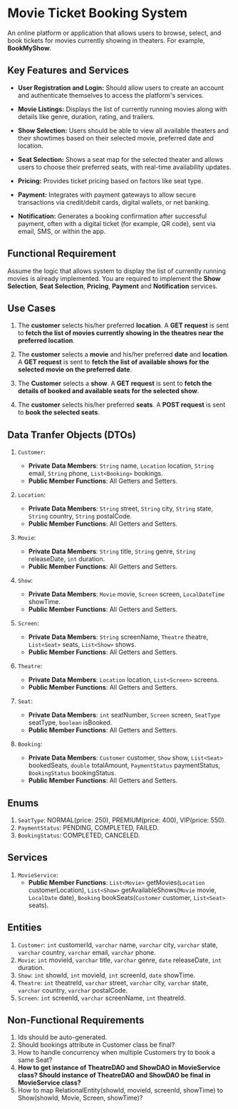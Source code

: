 # Movie Ticket Booking System

An online platform or application that allows users to browse, select, and book tickets for movies currently showing in theaters. For example, **BookMyShow**.

## Key Features and Services

- **User Registration and Login:** Should allow users to create an account and authenticate themselves to access the platform's services.

- **Movie Listings:** Displays the list of currently running movies along with details like genre, duration, rating, and trailers.

- **Show Selection:** Users should be able to view all available theaters and their showtimes based on their selected movie, preferred date and location.

- **Seat Selection:** Shows a seat map for the selected theater and allows users to choose their preferred seats, with real-time availability updates.

- **Pricing:** Provides ticket pricing based on factors like seat type.

- **Payment:** Integrates with payment gateways to allow secure transactions via credit/debit cards, digital wallets, or net banking.

- **Notification:** Generates a booking confirmation after successful payment, often with a digital ticket (for example, QR code), sent via email, SMS, or within the app.

## Functional Requirement

Assume the logic that allows system to display the list of currently running movies is already implemented. You are required to implement the **Show Selection**, **Seat Selection**, **Pricing**, **Payment** and **Notification** services.

## Use Cases

1. The **customer** selects his/her preferred **location**. A **GET request** is sent to **fetch the list of movies currently showing in the theatres near the preferred location**.

2. The **customer** selects a **movie** and his/her preferred **date** and **location**. A **GET request** is sent to **fetch the list of available shows for the selected movie on the preferred date**.

3. The **Customer** selects a **show**. A **GET request** is sent to **fetch the details of booked and available seats for the selected show**. 

4. The **customer** selects his/her preferred **seats**. A **POST request** is sent to **book the selected seats**.

## Data Tranfer Objects (DTOs)

1. `Customer`:
    - **Private Data Members**: `String` name, `Location` location, `String` email, `String` phone, `List<Booking>` bookings.
    - **Public Member Functions**: All Getters and Setters.

2. `Location`:
    - **Private Data Members**: `String` street, `String` city, `String` state, `String` country, `String` postalCode.
    - **Public Member Functions**: All Getters and Setters.

3. `Movie`:
    - **Private Data Members**: `String` title, `String` genre, `String` releaseDate, `int` duration.
    - **Public Member Functions**: All Getters and Setters.

4. `Show`:
    - **Private Data Members**: `Movie` movie, `Screen` screen, `LocalDateTime` showTime.
    - **Public Member Functions**: All Getters and Setters. 

5. `Screen`:
    - **Private Data Members**: `String` screenName, `Theatre` theatre, `List<Seat>` seats, `List<Show>` shows.
    - **Public Member Functions**: All Getters and Setters. 

6. `Theatre`:
    - **Private Data Members**: `Location` location, `List<Screen>` screens.
    - **Public Member Functions**: All Getters and Setters.

7. `Seat`:
    - **Private Data Members**: `int` seatNumber, `Screen` screen, `SeatType` seatType, `boolean` isBooked. 
    - **Public Member Functions**: All Getters and Setters.

8. `Booking`:
    - **Private Data Members**: `Customer` customer, `Show` show, `List<Seat>` bookedSeats, `double` totalAmount, `PaymentStatus` paymentStatus, `BookingStatus` bookingStatus.
    - **Public Member Functions**: All Getters and Setters.

## Enums

1. `SeatType`: NORMAL(price: 250), PREMIUM(price: 400), VIP(price: 550).
2. `PaymentStatus`: PENDING, COMPLETED, FAILED.
3. `BookingStatus`: COMPLETED, CANCELED.

## Services

1. `MovieService`:
    - **Public Member Functions**: `List<Movie>` getMovies(`Location` customerLocation), `List<Show>` getAvailableShows(`Movie` movie, `LocalDate` date), `Booking` bookSeats(`Customer` customer, `List<Seat>` seats).

## Entities

1. `Customer`: `int` customerId, `varchar` name, `varchar` city, `varchar` state, `varchar` country, `varchar` email, `varchar` phone.
2. `Movie`: `int` movieId, `varchar` title, `varchar` genre, `date` releaseDate, `int` duration.
3. `Show`: `int` showId, `int` movieId, `int` screenId, `date` showTime.
4. `Theatre`: `int` theatreId, `varchar` street, `varchar` city, `varchar` state, `varchar` country, `varchar` postalCode.
5. `Screen`: `int` screenId, `varchar` screenName, `int` theatreId. 

## Non-Functional Requirements

1. Ids should be auto-generated. 
2. Should bookings attribute in Customer class be final?
3. How to handle concurrency when multiple Customers try to book a same Seat?
4. **How to get instance of TheatreDAO and ShowDAO in MovieService class? Should instance of TheatreDAO and ShowDAO be final in MovieService class?**
5. How to map RelationalEntity(showId, movieId, screenId, showTime) to Show(showId, Movie, Screen, showTime)?
